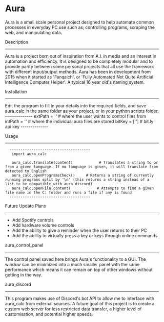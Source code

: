 # Aura
Aura is a small scale personal project designed to help automate common processes in everyday PC use such as; controlling programs, 
scraping the web, and manipulating data.



Description
_________________________________________________
Aura is a project born out of inspiration from A.I. in media and an interest in automation and efficiency. It is designed to be completely modular and to 
provide parity between some personal projects that all use the framework with different input/output methods. Aura has been in development from 2015
when it started as 'Fanqaich', or 'Fully Automated Not Quite Artificial Intelligence Computer Helper'. A typical 16 year old's naming system.



Installation
_________________________________________________
Edit the program to fill in your details into the required fields, and save aura_calc in the same folder as your project, or in your python scripts folder.
      --------------
       extPath = ''       # where the user wants to control files from
       intPath = ''        # where the individual aura files are stored
       bitKey = ['']       # bit.ly api key
      --------------



Usage
_________________________________________________
      -------------------------------------
       import aura_calc

       aura_calc.translate(content)            # Translates a string to or from a given language. If no language is given, it will translate from detected to English 
       aura_calc.openProgramsCheck()     # Returns a string of currently running programs split by '\n' (this returns a string instead of a list to be compatible with aura_discord)
       aura_calc.openFile(content)            # Attempts to find a given file name in the C: folder and runs a file if any is found
      -------------------------------------



Future Update Plans
_________________________________________________
 - Add Spotify controls
 - Add hardware volume controls
 - Add the ability to give a reminder when the user returns to their PC
 - Add the ability to virtually press a key or keys through online commands



aura_control_panel
_________________________________________________
The control panel saved here brings Aura's functionality to a GUI. The window can be minimized into a much smaller panel with the same performance
which means it can remain on top of other windows without getting in the way.


aura_discord
_________________________________________________
This program makes use of Discord's bot API to allow me to interface with aura_calc from external sources. A future goal of this project is to create a custom web 
server for less restricted data transfer, a higher level of customisation, and potential higher speeds.

